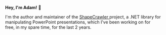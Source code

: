 **Hey, I'm Adam!** 👋

I'm the author and maintainer of the [ShapeCrawler ](https://github.com/ShapeCrawler/ShapeCrawler) project, a .NET library for manipulating PowerPoint presentations, which I've been working on for free, in my spare time, for the last 2 years.

<!--
**adamshakhabov/adamshakhabov** is a ✨ _special_ ✨ repository because its `README.md` (this file) appears on your GitHub profile.

Here are some ideas to get you started:

- 🔭 I’m currently working on ...
- 🌱 I’m currently learning ...
- 👯 I’m looking to collaborate on ...
- 🤔 I’m looking for help with ...
- 💬 Ask me about ...
- 📫 How to reach me: ...
- 😄 Pronouns: ...
- ⚡ Fun fact: ...
-->
